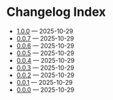 # Changelog Index

- [1.0.0](./changelogs/1.0.0.md) — 2025-10-29
- [0.0.7](./changelogs/0.0.7.md) — 2025-10-29
- [0.0.6](./changelogs/0.0.6.md) — 2025-10-29
- [0.0.5](./changelogs/0.0.5.md) — 2025-10-29
- [0.0.4](./changelogs/0.0.4.md) — 2025-10-29
- [0.0.3](./changelogs/0.0.3.md) — 2025-10-29
- [0.0.2](./changelogs/0.0.2.md) — 2025-10-29
- [0.0.1](./changelogs/0.0.1.md) — 2025-10-29
- [0.0.0](./changelogs/0.0.0.md) — 2025-10-29
